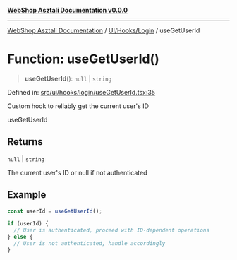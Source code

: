 [**WebShop Asztali Documentation v0.0.0**](../../../../README.md)

***

[WebShop Asztali Documentation](../../../../modules.md) / [UI/Hooks/Login](../README.md) / useGetUserId

# Function: useGetUserId()

> **useGetUserId**(): `null` \| `string`

Defined in: [src/ui/hooks/login/useGetUserId.tsx:35](https://github.com/yourusername/webshop_asztali/blob/db527a672c3f1c86910ae6dbab32f3919e7d7093/src/ui/hooks/login/useGetUserId.tsx#L35)

Custom hook to reliably get the current user's ID

 useGetUserId

## Returns

`null` \| `string`

The current user's ID or null if not authenticated

## Example

```ts
const userId = useGetUserId();

if (userId) {
  // User is authenticated, proceed with ID-dependent operations
} else {
  // User is not authenticated, handle accordingly
}
```
